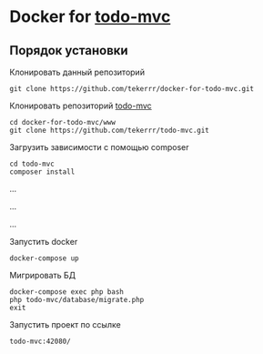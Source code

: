 # Docker for [todo-mvc](https://github.com/tekerrr/todo-mvc)
## Порядок установки
Клонировать данный репозиторий
    
    git clone https://github.com/tekerrr/docker-for-todo-mvc.git

Клонировать репозиторий [todo-mvc](https://github.com/tekerrr/todo-mvc)

    cd docker-for-todo-mvc/www    
    git clone https://github.com/tekerrr/todo-mvc.git
    
Загрузить зависимости с помощью composer

    cd todo-mvc    
    composer install

...

...

...

Запустить docker

    docker-compose up

Мигрировать БД

    docker-compose exec php bash
    php todo-mvc/database/migrate.php
    exit
    
Запустить проект по ссылке

    todo-mvc:42080/
